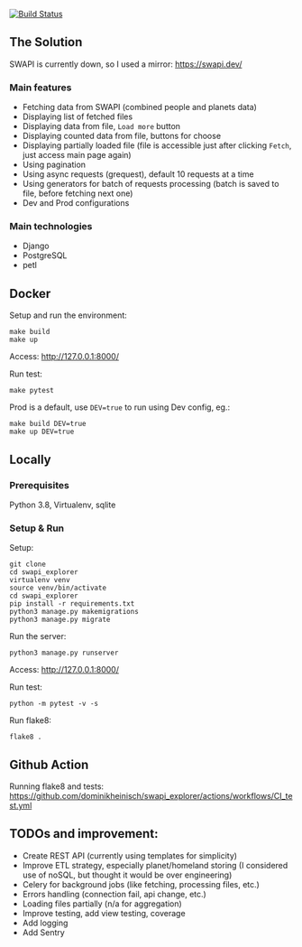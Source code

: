 [![Build Status](https://github.com/dominikheinisch/dockerized_django_postgres/actions/workflows/CI_test.yml/badge.svg)](https://github.com/dominikheinisch/dockerized_django_postgres/actions/workflows/CI_test.yml)

## The Solution

SWAPI is currently down, so I used a mirror: https://swapi.dev/

### Main features
- Fetching data from SWAPI (combined people and planets data)
- Displaying list of fetched files 
- Displaying data from file, `Load more` button
- Displaying counted data from file, buttons for choose 
- Displaying partially loaded file (file is accessible just after clicking `Fetch`, just access main page again)
- Using pagination
- Using async requests (grequest), default 10 requests at a time
- Using generators for batch of requests processing (batch is saved to file, before fetching next one)
- Dev and Prod configurations

### Main technologies
- Django
- PostgreSQL
- petl


## Docker

Setup and run the environment:
```
make build
make up
```
Access: http://127.0.0.1:8000/

Run test:
```
make pytest
```
Prod is a default, use `DEV=true` to run using Dev config, eg.:
```
make build DEV=true
make up DEV=true
```


## Locally

### Prerequisites
Python 3.8, Virtualenv, sqlite

### Setup & Run
Setup:
```
git clone
cd swapi_explorer
virtualenv venv
source venv/bin/activate
cd swapi_explorer
pip install -r requirements.txt
python3 manage.py makemigrations
python3 manage.py migrate
```
Run the server:
```
python3 manage.py runserver
```
Access: http://127.0.0.1:8000/

Run test:
```
python -m pytest -v -s
```
Run flake8:
```
flake8 .
```


## Github Action

Running flake8 and tests:
https://github.com/dominikheinisch/swapi_explorer/actions/workflows/CI_test.yml


## TODOs and improvement:

- Create REST API (currently using templates for simplicity)
- Improve ETL strategy, especially planet/homeland storing (I considered use of noSQL, but thought it would be over engineering)
- Celery for background jobs (like fetching, processing files, etc.)
- Errors handling (connection fail, api change, etc.)
- Loading files partially (n/a for aggregation)
- Improve testing, add view testing, coverage
- Add logging
- Add Sentry

